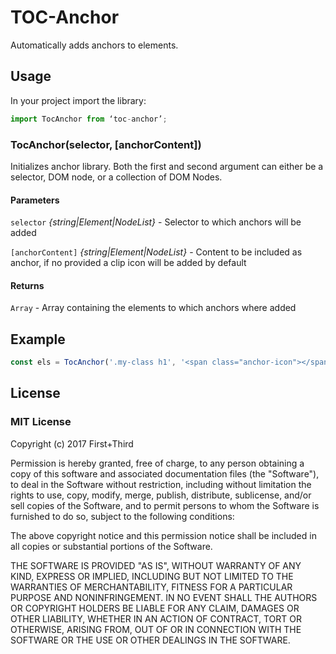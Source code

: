# TOC-Anchor
Automatically adds anchors to elements.
## Usage
In your project import the library:

```js
import TocAnchor from ‘toc-anchor’;
```
### TocAnchor(selector, [anchorContent])

Initializes anchor library. Both the first and second argument can either be a selector, DOM node, or a collection of DOM Nodes.

#### Parameters

`selector` _{string|Element|NodeList}_ - Selector to which anchors will be added

`[anchorContent]` _{string|Element|NodeList}_ - Content to be included as anchor, if no provided a clip icon will be added by default

#### Returns

`Array` - Array containing the elements to which anchors where added

## Example
```js
const els = TocAnchor('.my-class h1', '<span class="anchor-icon"></span>');
```

## License

### MIT License

Copyright (c) 2017 First+Third

Permission is hereby granted, free of charge, to any person obtaining a copy
of this software and associated documentation files (the "Software"), to deal
in the Software without restriction, including without limitation the rights
to use, copy, modify, merge, publish, distribute, sublicense, and/or sell
copies of the Software, and to permit persons to whom the Software is
furnished to do so, subject to the following conditions:

The above copyright notice and this permission notice shall be included in all
copies or substantial portions of the Software.

THE SOFTWARE IS PROVIDED "AS IS", WITHOUT WARRANTY OF ANY KIND, EXPRESS OR
IMPLIED, INCLUDING BUT NOT LIMITED TO THE WARRANTIES OF MERCHANTABILITY,
FITNESS FOR A PARTICULAR PURPOSE AND NONINFRINGEMENT. IN NO EVENT SHALL THE
AUTHORS OR COPYRIGHT HOLDERS BE LIABLE FOR ANY CLAIM, DAMAGES OR OTHER
LIABILITY, WHETHER IN AN ACTION OF CONTRACT, TORT OR OTHERWISE, ARISING FROM,
OUT OF OR IN CONNECTION WITH THE SOFTWARE OR THE USE OR OTHER DEALINGS IN THE
SOFTWARE.
